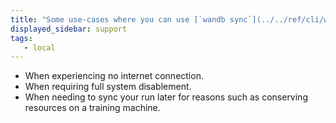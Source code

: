 ```yaml
---
title: "Some use-cases where you can use [`wandb sync`](../../ref/cli/wandb-sync.md)"
displayed_sidebar: support
tags:
   - local
---
```

* When experiencing no internet connection.
* When requiring full system disablement.
* When needing to sync your run later for reasons such as conserving resources on a training machine.